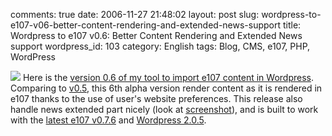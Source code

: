 comments: true
date: 2006-11-27 21:48:02
layout: post
slug: wordpress-to-e107-v06-better-content-rendering-and-extended-news-support
title: Wordpress to e107 v0.6: Better Content Rendering and Extended News support
wordpress_id: 103
category: English
tags: Blog, CMS, e107, PHP, WordPress

[![](http://kevin.deldycke.com/wp-content/uploads/2006/11/e107-to-wordpres-061-150x150.png)](http://kevin.deldycke.com/wp-content/uploads/2006/11/e107-to-wordpres-061.png) Here is the [version 0.6 of my tool to import e107 content in Wordpress](http://kevin.deldycke.com/static/scripts/wordpress-e107-importer-0.6.tar.gz). Comparing to [v0.5](http://kevin.deldycke.com/2006/11/wordpress-to-e107-v05-static-pages-import-added/), this 6th alpha version render content as it is rendered in e107 thanks to the use of user's website preferences. This release also handle news extended part nicely (look at [screenshot](http://kevin.deldycke.com/wp-content/uploads/2006/11/e107-to-wordpres-06.png)), and is built to work with the [latest e107 v0.7.6](http://e107.org/news.php?item.799.1) and [Wordpress 2.0.5](http://wordpress.org/development/2006/10/205-ronan/).
